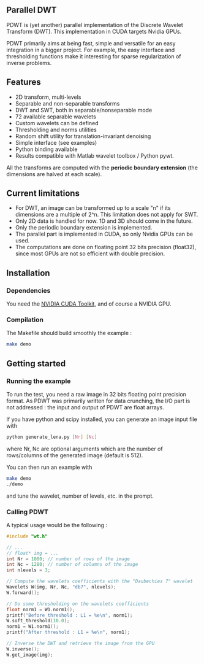 ## Parallel DWT

PDWT is (yet another) parallel implementation of the Discrete Wavelet Transform (DWT).
This implementation in CUDA targets Nvidia GPUs.

PDWT primarily aims at being fast, simple and versatile for an easy integration in a bigger project.
For example, the easy interface and thresholding functions make it interesting for sparse regularization of inverse problems.


## Features

* 2D transform, multi-levels
* Separable and non-separable transforms
* DWT and SWT, both in separable/nonseparable mode
* 72 available separable wavelets
* Custom wavelets can be defined
* Thresholding and norms utilities
* Random shift utility for translation-invariant denoising
* Simple interface (see examples)
* Python binding available
* Results compatible with Matlab wavelet toolbox / Python pywt.

All the transforms are computed with the **periodic boundary extension** (the dimensions are halved at each scale).

## Current limitations

* For DWT, an image can be transformed up to a scale "n" if its dimensions are a multiple of 2^n. This limitation does not apply for SWT.
* Only 2D data is handled for now. 1D and 3D should come in the future.
* Only the periodic boundary extension is implemented.
* The parallel part is implemented in CUDA, so only Nvidia GPUs can be used.
* The computations are done on floating point 32 bits precision (float32), since most GPUs are not so efficient with double precision.


## Installation

### Dependencies

You need the [NVIDIA CUDA Toolkit](https://developer.nvidia.com/cuda-toolkit), and of course a NVIDIA GPU.

### Compilation

The Makefile should build smoothly the example :

```bash
make demo
```


## Getting started

### Running the example

To run the test, you need a raw image in 32 bits floating point precision format.
As PDWT was primarily written for data crunching, the I/O part is not addressed : the input and output of PDWT are float arrays.

If you have python and scipy installed, you can generate an image input file with

```bash
python generate_lena.py [Nr] [Nc]
```
where Nr, Nc are optional arguments which are the number of rows/columns of the generated image (default is 512).

You can then run an example with

```bash
make demo
./demo
```

and tune the wavelet, number of levels, etc. in the prompt.


### Calling PDWT

A typical usage would be the following :

```C
#include "wt.h"

// ...
// float* img = ...
int Nr = 1080; // number of rows of the image
int Nc = 1280; // number of columns of the image
int nlevels = 3;

// Compute the wavelets coefficients with the "Daubechies 7" wavelet
Wavelets W(img, Nr, Nc, "db7", nlevels);
W.forward();

// Do some thresholding on the wavelets coefficients
float norm1 = W1.norm1();
printf("Before threshold : L1 = %e\n", norm1);
W.soft_threshold(10.0);
norm1 = W1.norm1();
printf("After threshold : L1 = %e\n", norm1);

// Inverse the DWT and retrieve the image from the GPU
W.inverse();
W.get_image(img);
```



